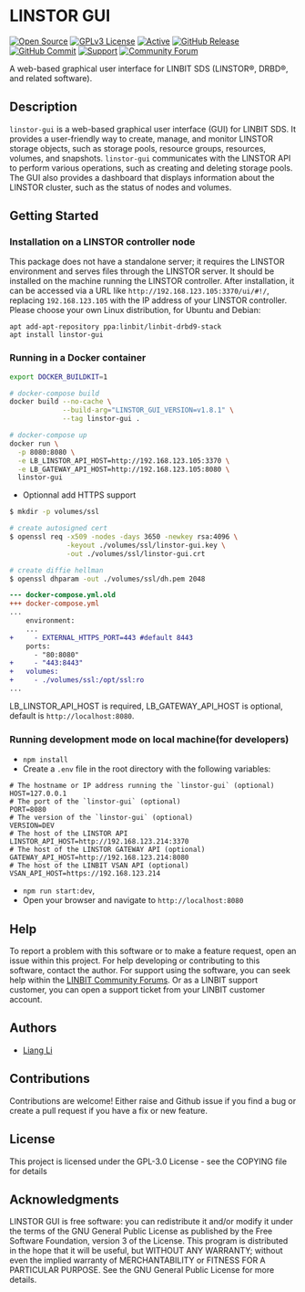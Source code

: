 # LINSTOR GUI

[![Open Source](https://img.shields.io/badge/Open-Source-brightgreen)](https://opensource.org/) [![GPLv3 License](https://img.shields.io/badge/License-GPL%20v3-brightgreen.svg)](https://opensource.org/licenses/) [![Active](http://img.shields.io/badge/Status-Active-green.svg)](https://linbit.com/linstor) [![GitHub Release](https://img.shields.io/github/release/linbit/linstor-gui.svg?style=flat)](https://github.com/LINBIT/linstor-gui) [![GitHub Commit](https://img.shields.io/github/commit-activity/y/linbit/linstor-gui)](https://github.com/LINBIT/linstor-gui) [![Support](https://img.shields.io/badge/-Enterprise%20Support-f78f22)](https://www.linbit.com/support/) [![Community Forum](https://img.shields.io/badge/-Community%20Forum-1d2a3a)](https://forums.linbit.com/c/linstor/6)

A web-based graphical user interface for LINBIT SDS (LINSTOR&reg;, DRBD&reg;, and related software).

## Description

`linstor-gui` is a web-based graphical user interface (GUI) for LINBIT SDS.
It provides a user-friendly way to create, manage, and monitor LINSTOR storage objects, such as storage pools, resource groups, resources, volumes, and snapshots.
`linstor-gui` communicates with the LINSTOR API to perform various operations, such as creating and deleting storage pools.
The GUI also provides a dashboard that displays information about the LINSTOR cluster, such as the status of nodes and volumes.

## Getting Started

### Installation on a LINSTOR controller node

This package does not have a standalone server; it requires the LINSTOR environment and serves files through the LINSTOR server. It should be installed on the machine running the LINSTOR controller. After installation, it can be accessed via a URL like `http://192.168.123.105:3370/ui/#!/`, replacing `192.168.123.105` with the IP address of your LINSTOR controller. Please choose your own Linux distribution, for Ubuntu and Debian:

```
apt add-apt-repository ppa:linbit/linbit-drbd9-stack
apt install linstor-gui
```

### Running in a Docker container

```bash
export DOCKER_BUILDKIT=1

# docker-compose build
docker build --no-cache \
             --build-arg="LINSTOR_GUI_VERSION=v1.8.1" \
             --tag linstor-gui .

# docker-compose up
docker run \
  -p 8080:8080 \
  -e LB_LINSTOR_API_HOST=http://192.168.123.105:3370 \
  -e LB_GATEWAY_API_HOST=http://192.168.123.105:8080 \
  linstor-gui
```

* Optionnal add HTTPS support

```bash
$ mkdir -p volumes/ssl

# create autosigned cert
$ openssl req -x509 -nodes -days 3650 -newkey rsa:4096 \
              -keyout ./volumes/ssl/linstor-gui.key \
              -out ./volumes/ssl/linstor-gui.crt

# create diffie hellman
$ openssl dhparam -out ./volumes/ssl/dh.pem 2048
```

```diff
--- docker-compose.yml.old
+++ docker-compose.yml
...
    environment:
    ...
+     - EXTERNAL_HTTPS_PORT=443 #default 8443
    ports:
      - "80:8080"
+     - "443:8443"
+   volumes:
+     - ./volumes/ssl:/opt/ssl:ro
...
```

LB_LINSTOR_API_HOST is required, LB_GATEWAY_API_HOST is optional, default is `http://localhost:8080`.

### Running development mode on local machine(for developers)

- `npm install`
- Create a `.env` file in the root directory with the following variables:

```
# The hostname or IP address running the `linstor-gui` (optional)
HOST=127.0.0.1
# The port of the `linstor-gui` (optional)
PORT=8080
# The version of the `linstor-gui` (optional)
VERSION=DEV
# The host of the LINSTOR API
LINSTOR_API_HOST=http://192.168.123.214:3370
# The host of the LINSTOR GATEWAY API (optional)
GATEWAY_API_HOST=http://192.168.123.214:8080
# The host of the LINBIT VSAN API (optional)
VSAN_API_HOST=https://192.168.123.214
```

- `npm run start:dev`,
- Open your browser and navigate to `http://localhost:8080`

## Help

To report a problem with this software or to make a feature request, open an issue within this project.
For help developing or contributing to this software, contact the author.
For support using the software, you can seek help within the [LINBIT Community Forums](https://forums.linbit.com/).
Or as a LINBIT support customer, you can open a support ticket from your LINBIT customer account.

## Authors

- [Liang Li](mailto:liang.li@linbit.com)

## Contributions

Contributions are welcome! Either raise and Github issue if you find a bug or create a pull request if you have a fix or new feature.

## License

This project is licensed under the GPL-3.0 License - see the COPYING file for details

## Acknowledgments

LINSTOR GUI is free software: you can redistribute it and/or modify it under the terms of the GNU General Public License as published by the Free Software Foundation, version 3 of the License. This program is distributed in the hope that it will be useful, but WITHOUT ANY WARRANTY; without even the implied warranty of MERCHANTABILITY or FITNESS FOR A PARTICULAR PURPOSE. See the GNU General Public License for more details.
